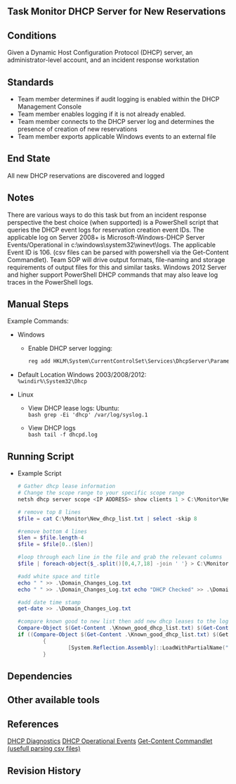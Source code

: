 ## Task Monitor DHCP Server for New Reservations  


## Conditions  
Given a Dynamic Host Configuration Protocol (DHCP) server, an administrator-level account, and an incident response workstation  


## Standards  
* Team member determines if audit logging is enabled within the DHCP Management Console  
* Team member enables logging if it is not already enabled.  
* Team member connects to the DHCP server log and determines the presence of creation of new reservations  
* Team member exports applicable Windows events to an external file  


## End State  
All new DHCP reservations are discovered and logged  


## Notes  
There are various ways to do this task but from an incident response perspective the best choice (when supported) is a PowerShell script that queries the DHCP event logs for reservation creation event IDs. The applicable log on Server 2008+ is Microsoft-Windows-DHCP Server Events/Operational in c:\windows\system32\winevt\logs. The applicable Event ID is 106. (csv files can be parsed with powershell via the Get-Content Commandlet). Team SOP will drive output formats, file-naming and storage requirements of output files for this and similar tasks. Windows 2012 Server and higher support PowerShell DHCP commands that may also leave log traces in the PowerShell logs.  


## Manual Steps  
Example Commands:  

* Windows
	* Enable DHCP server logging:  
		```bat
		reg add HKLM\System\CurrentControlSet\Services\DhcpServer\Parameters /v ActivityLogFlag /t REG_DWORD /d 1
		```  

* Default Location Windows 2003/2008/2012:  
    `%windir%\System32\Dhcp`  

* Linux
  * View DHCP lease logs: Ubuntu:  
		```bash
		grep -Ei 'dhcp' /var/log/syslog.1
		```  

  * View DHCP logs  
		```bash
		tail -f dhcpd.log
		```  

## Running Script  

* Example Script  
	```powershell
	# Gather dhcp lease information  
	# Change the scope range to your specific scope range  
	netsh dhcp server scope <IP ADDRESS> show clients 1 > C:\Monitor\New_dhcp_list.txt

	# remove top 8 lines  
	$file = cat C:\Monitor\New_dhcp_list.txt | select -skip 8

	#remove bottom 4 lines
	$len = $file.length-4
	$file = $file[0..($len)]

	#loop through each line in the file and grab the relevant columns
	$file | foreach-object{$_.split()[0,4,7,18] -join ' '} > C:\Monitor\New_dhcp_list.txt

	#add white space and title
	echo " " >> .\Domain_Changes_Log.txt
	echo " " >> .\Domain_Changes_Log.txt echo "DHCP Checked" >> .\Domain_Changes_Log.txt

	#add date time stamp
	get-date >> .\Domain_Changes_Log.txt

	#compare known good to new list then add new dhcp leases to the log file
	Compare-Object $(Get-Content .\Known_good_dhcp_list.txt) $(Get-Content .\new_dhcp_list.txt) >> .\Domain_Changes_Log.txt
	if ((Compare-Object $(Get-Content .\Known_good_dhcp_list.txt) $(GetContent .\New_dhcp_list.txt)) -ne $null)
			{
					[System.Reflection.Assembly]::LoadWithPartialName("System.Windows. Forms") $oReturn=[system.windows.forms.messagebox]::show("DHCP Client has been added! This change needs to be verified and the master list updated.")
			}
	```  

## Dependencies  


## Other available tools  


## References  
[DHCP Diagnostics](https://technet.microsoft.com/en-us/library/dn800671(v=ws.11).aspx)  
[DHCP Operational Events](https://technet.microsoft.com/en-us/library/dn800668(v=ws.11).aspx)  
[Get-Content Commandlet (usefull parsing csv files)](https://technet.microsoft.com/en-us/library/ee176843.aspx)  

## Revision History  
